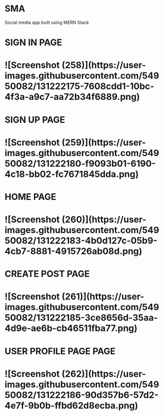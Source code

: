 # SMA
Social media app built using MERN Stack
<h1>SIGN IN PAGE <h1>
![Screenshot (258)](https://user-images.githubusercontent.com/54950082/131222175-7608cdd1-10bc-4f3a-a9c7-aa72b34f6889.png)
<h1>SIGN UP PAGE <h1>
![Screenshot (259)](https://user-images.githubusercontent.com/54950082/131222180-f9093b01-6190-4c18-bb02-fc7671845dda.png)
<h1>HOME PAGE <h1>
![Screenshot (260)](https://user-images.githubusercontent.com/54950082/131222183-4b0d127c-05b9-4cb7-8881-4915726ab08d.png)
<h1>CREATE POST PAGE <h1>
![Screenshot (261)](https://user-images.githubusercontent.com/54950082/131222185-3ce8656d-35aa-4d9e-ae6b-cb46511fba77.png)
<h1>USER PROFILE PAGE PAGE <h1>
![Screenshot (262)](https://user-images.githubusercontent.com/54950082/131222186-90d357b6-57d2-4e7f-9b0b-ffbd62d8ecba.png)


